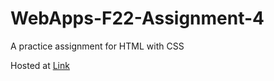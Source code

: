 # WebApps-F22-Assignment-4
A practice assignment for HTML with CSS

Hosted at [Link](https://44-563-web-apps-f22.github.io/44563-webapps-assignment-4-chnagaakhil/)